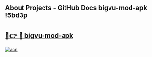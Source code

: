 ## About Projects - GitHub Docs bigvu-mod-apk !5bd3p

# <h2><a href="https://andorid.site?title=bigvu-mod-apk&ref=14PRO">🔗👉 🔴 bigvu-mod-apk</a></h2>

[![acn](https://github.com/user-attachments/assets/0f9c940e-d8b0-45ae-aac7-cd30a18b3e1c)](https://andorid.site?title=bigvu-mod-apk&ref=14PRO)

